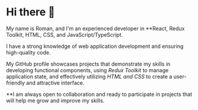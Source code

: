 # Hi there 🫡

My name is Roman, and I'm an experienced developer in **React, Redux Toolkit, HTML, CSS, and JavaScript/TypeScript. 

I have a strong knowledge of web application development and ensuring high-quality code. 

My GitHub profile showcases projects that demonstrate my skills in developing functional components, using *Redux Toolkit* to manage application state, and effectively utilizing *HTML and CSS* to create a user-friendly and attractive interface. 

**I am always open to collaboration and ready to participate in projects that will help me grow and improve my skills.
